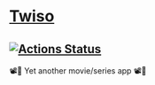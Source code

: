 # [Twiso](https://twiso.pouyio.now.sh)

## [![Actions Status](https://github.com/pouyio/twiso/workflows/Deploy%20to%20Now/badge.svg)](https://github.com/pouyio/twiso/actions)

📽🍿 Yet another movie/series app 📽🍿

